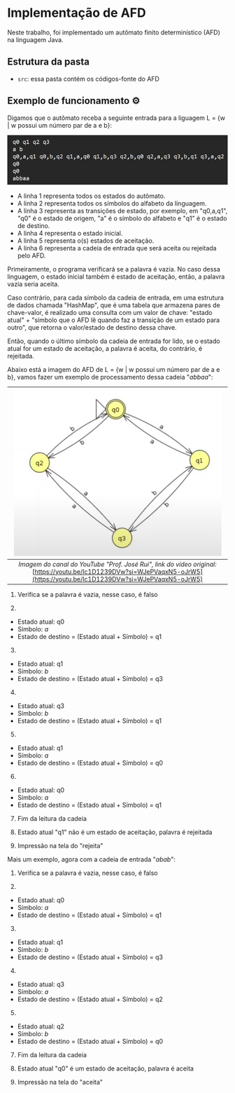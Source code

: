 # Implementação de AFD

Neste trabalho, foi implementado um autômato finito determinístico (AFD) na linguagem Java.

## Estrutura da pasta

- `src`: essa pasta contém os códigos-fonte do AFD

## Exemplo de funcionamento ⚙️

Digamos que o autômato receba a seguinte entrada para a liguagem L = {w | w possui um número par de a e b}:

 ![Entrada do usuário](src/entrada.jpg)

* A linha 1 representa todos os estados do autômato.
* A linha 2 representa todos os símbolos do alfabeto da linguagem.
* A linha 3 representa as transições de estado, por exemplo, em "q0,a,q1", "q0" é o estado de origem, "a" é o símbolo do alfabeto e "q1" é o estado de destino.
* A linha 4 representa o estado inicial.
* A linha 5 representa o(s) estados de aceitação.
* A linha 6 representa a cadeia de entrada que será aceita ou rejeitada pelo AFD.


Primeiramente, o programa verificará se a palavra é vazia. No caso dessa linguagem, o estado inicial também é estado de aceitação, então, a palavra vazia seria aceita.

Caso contrário, para cada símbolo da cadeia de entrada, em uma estrutura de dados chamada "HashMap", que é uma tabela que armazena pares de chave-valor, é realizado uma consulta com um valor de chave: "estado atual" + "símbolo que o AFD lê quando faz a transição de um estado para outro", que retorna o valor/estado de destino dessa chave.

Então, quando o último símbolo da cadeia de entrada for lido, se o estado atual for um estado de aceitação, a palavra é aceita, do contrário, é rejeitada.


Abaixo está a imagem do AFD de L = {w | w possui um número par de a e b}, vamos fazer um exemplo de processamento dessa cadeia "*abbaa*":

| ![Autômato finito determinístico da linguagem L](src/automato.jpg) |
|:--:|
| *Imagem do canal do YouTube "Prof. José Rui", link do vídeo original:* [https://youtu.be/Ic1D1239DVw?si=WJePVaqxN5-oJrW5](https://youtu.be/Ic1D1239DVw?si=WJePVaqxN5-oJrW5) |


1) Verifica se a palavra é vazia, nesse caso, é falso

2)
  - Estado atual: q0
  - Símbolo: *a*
  - Estado de destino = (Estado atual + Símbolo) = q1

3) 
  - Estado atual: q1
  - Símbolo: *b*
  - Estado de destino = (Estado atual + Símbolo) = q3

4) 
  - Estado atual: q3
  - Símbolo: *b*
  - Estado de destino = (Estado atual + Símbolo) = q1

5)
  - Estado atual: q1
  - Símbolo: *a*
  - Estado de destino = (Estado atual + Símbolo) = q0

6) 
  - Estado atual: q0
  - Símbolo: *a*
  - Estado de destino = (Estado atual + Símbolo) = q1

7) Fim da leitura da cadeia

8) Estado atual "q1" não é um estado de aceitação, palavra é rejeitada

9) Impressão na tela do "rejeita"


Mais um exemplo, agora com a cadeia de entrada "*abab*":

1) Verifica se a palavra é vazia, nesse caso, é falso

2) 
  - Estado atual: q0
  - Símbolo: *a*
  - Estado de destino = (Estado atual + Símbolo) = q1

3)
  - Estado atual: q1
  - Símbolo: *b*
  - Estado de destino = (Estado atual + Símbolo) = q3

4) 
  - Estado atual: q3
  - Símbolo: *a*
  - Estado de destino = (Estado atual + Símbolo) = q2

5) 
  - Estado atual: q2
  - Símbolo: *b*
  - Estado de destino = (Estado atual + Símbolo) = q0

7) Fim da leitura da cadeia

8) Estado atual "q0" é um estado de aceitação, palavra é aceita

9) Impressão na tela do "aceita"

